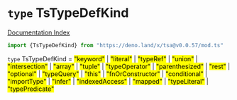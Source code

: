 # `type` TsTypeDefKind

[Documentation Index](../README.md)

```ts
import {TsTypeDefKind} from "https://deno.land/x/tsa@v0.0.57/mod.ts"
```

`type` TsTypeDefKind = <mark>"keyword"</mark> | <mark>"literal"</mark> | <mark>"typeRef"</mark> | <mark>"union"</mark> | <mark>"intersection"</mark> | <mark>"array"</mark> | <mark>"tuple"</mark> | <mark>"typeOperator"</mark> | <mark>"parenthesized"</mark> | <mark>"rest"</mark> | <mark>"optional"</mark> | <mark>"typeQuery"</mark> | <mark>"this"</mark> | <mark>"fnOrConstructor"</mark> | <mark>"conditional"</mark> | <mark>"importType"</mark> | <mark>"infer"</mark> | <mark>"indexedAccess"</mark> | <mark>"mapped"</mark> | <mark>"typeLiteral"</mark> | <mark>"typePredicate"</mark>